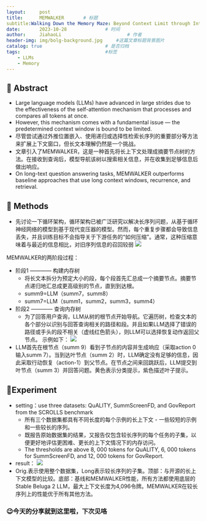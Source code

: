 ```yaml
---
layout:     post
title:      MEMWALKER		# 标题 
subtitle:Walking Down the Memory Maze: Beyond Context Limit through Interactive Reading #副标题
date:       2023-10-28 				# 时间
author:     JiahaoLi 						# 作者
header-img: img/bolg-background.jpg 	#这篇文章标题背景图片
catalog: true 						# 是否归档
tags:								#标签
    - LLMs
    - Memory  
---
```


## 📖 Abstract

- Large language models (LLMs) have advanced in large strides due to the effectiveness of the self-attention mechanism that processes and compares all tokens at once.
- However, this mechanism comes with a fundamental issue — the predetermined context window is bound to be limited.
- 尽管尝试通过外推位置嵌入、使用递归或选择性检索长序列的重要部分等方法来扩展上下文窗口，但长文本理解仍然是一个挑战。
- 文章引入了MEMWALKER，这是一种首先将长上下文处理成摘要节点树的方法。在接收到查询后，模型导航该树以搜索相关信息，并在收集到足够信息后做出响应。
- On long-text question answering tasks, MEMWALKER outperforms baseline approaches that use long context windows, recurrence, and retrieval.

## 🧐 Methods

- 先讨论一下循环架构，循环架构已被广泛研究以解决长序列问题，从基于循环神经网络的模型到基于现代变压器的模型。然而，每个重复步骤都会导致信息丢失，并且训练目标不会指导关于下游任务的“如何压缩”。通常，这种压缩意味着与最近的信息相比，对旧序列信息的召回较弱
![](https://cdn.jsdelivr.net/gh/JiahaoLi2003/ImgHosting/Img/%E5%B1%8F%E5%B9%95%E6%88%AA%E5%9B%BE%202023-10-28%20213615.png)

MEMWALKER的两阶段过程：
- 阶段1 ———— 构建内存树
    - 将长文本拆分为预定大小的段，每个段首先汇总成一个摘要节点。摘要节点递归地汇总成更高级别的节点，直到到达根。
    - summ9=LLM（summ7，summ8）
    - summ7=LLM（summ1，summ2，summ3，summ4）
- 阶段2 ———— 查询内存树
    - 为了回答用户查询，LLM从树的根节点开始导航。它遍历树，检查文本的各个部分以识别与回答查询相关的路径和段。并且如果LLM选择了错误的路径或手头的段不相关（虚线红色箭头），则LLM可以选择恢复动作返回父节点。
示例如下：
![](https://cdn.jsdelivr.net/gh/JiahaoLi2003/ImgHosting/Img/%E5%B1%8F%E5%B9%95%E6%88%AA%E5%9B%BE%202023-10-29%20103252.png)
- LLM首先在根节点（summ 9）看到子节点的内容并生成响应（采取action 0输入summ 7）。当到达叶节点（summ 2）时，LLM确定没有足够的信息，因此采取行动恢复（action-1）到父节点。在节点之间来回跳跃后，LLM提交到叶节点（summ 3）并回答问题。黄色表示分类提示，紫色描述叶子提示。

## 🧪Experiment
- setting：use three datasets: QuALITY, SummScreenFD, and GovReport from the SCROLLS benchmark
    - 所有三个数据集都具有不同长度的每个示例的长上下文 - 一些较短的示例和一些较长的序列。
    - 既报告原始数据集的结果，又报告仅包含较长序列的每个任务的子集，以便更好地评估更困难、更长的上下文情况下的内存访问。
    - The thresholds are above 8, 000 tokens for QuALITY, 6, 000 tokens for SummScreenFD, and 12, 000 tokens for GovReport.
- result：
![](https://cdn.jsdelivr.net/gh/JiahaoLi2003/ImgHosting/Img/%E5%B1%8F%E5%B9%95%E6%88%AA%E5%9B%BE%202023-10-29%20104301.png)
- Orig.表示使用整个数据集，Long表示较长序列的子集。顶部：与开源的长上下文模型的比较。底部：基线和MEMWALKER性能，所有方法都使用底层的Stable Beluga 2 LLM，最大上下文长度为4,096令牌。MEMWALKER在较长序列上的性能优于所有其他方法。

### 😉今天的分享就到这里啦，下次见咯
